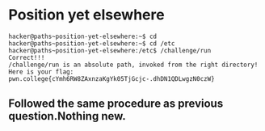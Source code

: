 # Position yet elsewhere
    hacker@paths~position-yet-elsewhere:~$ cd
    hacker@paths~position-yet-elsewhere:~$ cd /etc
    hacker@paths~position-yet-elsewhere:/etc$ /challenge/run
    Correct!!!
    /challenge/run is an absolute path, invoked from the right directory!
    Here is your flag:
    pwn.college{cYmh6RW8ZAxnzaKgYk05TjGcjc-.dhDN1QDLwgzN0czW}

## Followed the same procedure as previous question.Nothing new.
